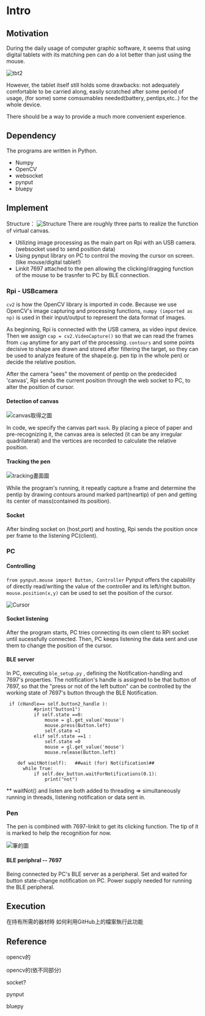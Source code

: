 # Intro
## Motivation
During the daily usage of computer graphic software, it seems that using digital tablets with its matching pen can do a lot better than just using the mouse.

![tbt2](/img/report/tablet2.png)

However, the tablet itself still holds some drawbacks: not adequately comfortable to be carried along, easily scratched after some period of usage, (for some) some comsumables needed(battery, pentips,etc..) for the whole device.

There should be a way to provide a much more convenient experience.

## Dependency
The programs are written in Python.
- Numpy
- OpenCV
- websocket
- pynput
- bluepy

## Implement
 Structure：
![Structure](/img/report/Structure.jpg)
 There are roughly three parts to realize the function of virtual canvas.
   - Utilizing image processing as the main part on Rpi with an USB camera. (websocket used to send position data)
   - Using pynput library on PC to control the moving the cursor on screen. (like mouse/digital tablet!)
   - Linkit 7697 attached to the pen allowing the clicking/dragging function of the mouse to be trasnfer to PC by BLE connection.
   
### Rpi - USBcamera
`cv2` is how the OpenCV library is imported in code. 
Because we use OpenCV's image capturing and processing functions, `numpy (imported as np)` is used in their input/output to represent the data format of images. 

As beginning, Rpi is connected with the USB camera, as video input device.  Then we assign `cap = cv2.VideoCapture()` so that we can read the frames from `cap` anytime for any part of the processing.  `contours` and some points decisive to shape are drawn and stored after filtering the target, so they can be used to analyze feature of the shape(e.g. pen tip in the whole pen) or decide the relative position.

After the camera "sees" the movement of pentip on the predecided 'canvas', Rpi sends the current position through the web socket to PC, to alter the position of cursor.
#### Detection of canvas
![canvas取得之圖](/img/report/canvas.png)

In code, we specify the canvas part `mask`. By placing a piece of paper and pre-recognizing it, the canvas area is selected (it can be any irregular quadrilateral) and the vertices are recorded to calculate the relative position.

#### Tracking the pen
![tracking畫面圖](/img/report/track.jpg)

While the program's running, it repeatly capture a frame and determine the pentip by drawing contours around marked part(neartip) of pen and getting its center of mass(contained its position).

#### Socket
After binding socket on (host,port) and hosting, Rpi sends the position once per frame to the listening PC(client).
### PC
#### Controlling
`from pynput.mouse import Button, Controller`  Pynput offers the capability of directly read/writing the value of the controller and its left/right button.
`mouse.position(x,y)` can be used to set the position of the cursor.

![Cursor](/img/report/cursor1.png)

#### Socket listening
After the program starts, PC tries connecting its own client to RPi socket until sucessfully connected. Then, PC keeps listening the data sent and use them to change the position of the cursor.

#### BLE server
In PC, executing `ble_setup.py` , defining the Notification-handling and 7697's properties. The notification's handle is assigned to be that button of 7697, so that the "press or not of the left button" can be controlled by the working state of 7697's button through the BLE Notification.
  ```
   if (cHandle== self.button2_handle ):
            #print("button1")
            if self.state ==0:
                mouse = gl.get_value('mouse')
                mouse.press(Button.left)
                self.state =1
            elif self.state ==1 :
                self.state =0
                mouse = gl.get_value('mouse')
                mouse.release(Button.left)
  ```
  ``` 
      def waitNot(self):   ##wait (for) Not(ification)##
        while True:
            if self.dev_button.waitForNotifications(0.1):
                print("not")
  ``` 
  
 ** waitNot() and listen are both added to threading => simultaneously running in threads, listening notification or data sent in.
### Pen
The pen is combined with 7697-linkit to get its clicking function.  The tip of it is marked to help the recognition for now.

![筆的圖](/img/report/pen.jpg)
#### BLE periphral -- 7697
Being connected by PC's BLE server as a peripheral. Set and waited for button state-change notification on PC.
Power supply needed for running the BLE peripheral.
## Execution
在持有所需的器材時
如何利用GitHub上的檔案執行此功能
## Reference
opencv的

opencv的(依不同部分)

socket?

pynput

bluepy


